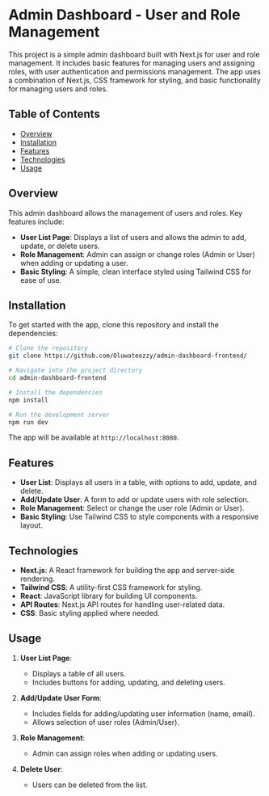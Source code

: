 # Admin Dashboard - User and Role Management

This project is a simple admin dashboard built with Next.js for user and role management. It includes basic features for managing users and assigning roles, with user authentication and permissions management. The app uses a combination of Next.js, CSS framework for styling, and basic functionality for managing users and roles.

## Table of Contents

- [Overview](#overview)
- [Installation](#installation)
- [Features](#features)
- [Technologies](#technologies)
- [Usage](#usage)


## Overview

This admin dashboard allows the management of users and roles. Key features include:

- **User List Page**: Displays a list of users and allows the admin to add, update, or delete users.
- **Role Management**: Admin can assign or change roles (Admin or User) when adding or updating a user.
- **Basic Styling**: A simple, clean interface styled using Tailwind CSS for ease of use.

## Installation

To get started with the app, clone this repository and install the dependencies:

```bash
# Clone the repository
git clone https://github.com/Oluwateezzy/admin-dashboard-frontend/

# Navigate into the project directory
cd admin-dashboard-frontend

# Install the dependencies
npm install

# Run the development server
npm run dev
```

The app will be available at `http://localhost:8080`.


## Features

- **User List**: Displays all users in a table, with options to add, update, and delete.
- **Add/Update User**: A form to add or update users with role selection.
- **Role Management**: Select or change the user role (Admin or User).
- **Basic Styling**: Use Tailwind CSS to style components with a responsive layout.

## Technologies

- **Next.js**: A React framework for building the app and server-side rendering.
- **Tailwind CSS**: A utility-first CSS framework for styling.
- **React**: JavaScript library for building UI components.
- **API Routes**: Next.js API routes for handling user-related data.
- **CSS**: Basic styling applied where needed.

## Usage

1. **User List Page**:
   - Displays a table of all users.
   - Includes buttons for adding, updating, and deleting users.
   
2. **Add/Update User Form**:
   - Includes fields for adding/updating user information (name, email).
   - Allows selection of user roles (Admin/User).

3. **Role Management**:
   - Admin can assign roles when adding or updating users.

4. **Delete User**:
   - Users can be deleted from the list.

